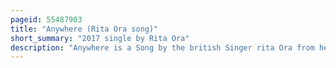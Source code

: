 ```yaml
---
pageid: 55487903
title: "Anywhere (Rita Ora song)"
short_summary: "2017 single by Rita Ora"
description: "Anywhere is a Song by the british Singer rita Ora from her second Studio Album Phoenix. The Song was written by Ora, Ali Tamposi, Brian Lee, Nick Gale and its Producers Alesso, Watt and Sir Nolan. It was released as a single on october 20 2017 through atlantic Records uk. A wistful Dance-Pop and electro-pop Love Song about Escapism it includes a Breakdown of stuttering vocal Loops. The Song received positive Reviews from Music Critics and was chosen as the Guardian's Track of the Week."
---
```

